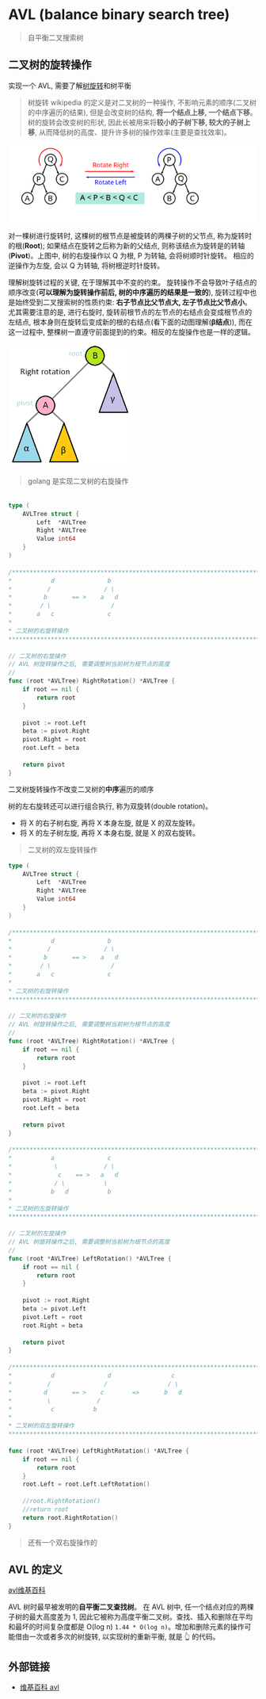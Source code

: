 # AVL (balance binary search tree)
> 自平衡二叉搜索树

## 二叉树的旋转操作

实现一个 AVL, 需要了解[树旋转](https://zh.wikipedia.org/wiki/%E6%A0%91%E6%97%8B%E8%BD%AC)和树平衡

> 树旋转 wikipedia 的定义是对二叉树的一种操作, 不影响元素的顺序(二叉树的中序遍历的结果), 但是会改变树的结构, **将一个结点上移, 一个结点下移**。
> 树的旋转会改变树的形状, 因此长被用来将**较小的子树下移, 较大的子树上移**, 从而降低树的高度、提升许多树的操作效率(主要是查找效率)。



![tree_rotation](./readme_image/tree_rotation.png)

对一棵树进行旋转时, 这棵树的根节点是被旋转的两棵子树的父节点, 称为旋转时的根(**Root**); 如果结点在旋转之后称为新的父结点, 则称该结点为旋转是的转轴(**Pivot**)。上图中, 树的右旋操作以 Q 为根, P 为转轴, 会将树顺时针旋转。 相应的逆操作为左旋, 会以 Q 为转轴, 将树根逆时针旋转。



理解树旋转过程的关键, 在于理解其中不变的约束。 旋转操作不会导致叶子结点的顺序改变(**可以理解为旋转操作前后, 树的中序遍历的结果是一致的**), 旋转过程中也是始终受到二叉搜索树的性质约束: **右子节点比父节点大, 左子节点比父节点小**。尤其需要注意的是, 进行右旋时, 旋转前根节点的左节点的右结点会变成根节点的左结点, 根本身则在旋转后变成新的根的右结点(看下面的动图理解(**β结点**)), 而在这一过程中, 整棵树一直遵守前面提到的约束。相反的左旋操作也是一样的逻辑。



![tree_rotation](./readme_image/tree_rotation_animation.gif)

> golang 是实现二叉树的右旋操作



```go

type (
    AVLTree struct {
        Left  *AVLTree
        Right *AVLTree
        Value int64
    }
)

/******************************************************************************
*           d               b
*          /               / \
*         b       == >    a   d
*        / \                 /
*       a   c               c
* 
* 二叉树的右旋转操作
*******************************************************************************/

// 二叉树的右旋操作
// AVL 树旋转操作之后, 需要调整树当前树为根节点的高度
//
func (root *AVLTree) RightRotation() *AVLTree {
    if root == nil {
        return root
    }
    
    pivot := root.Left
    beta := pivot.Right
    pivot.Right = root
    root.Left = beta
    
    return pivot
}


```



二叉树旋转操作不改变二叉树的**中序**遍历的顺序



树的左右旋转还可以进行组合执行, 称为双旋转(double rotation)。

* 将 X 的右子树右旋, 再将 X 本身左旋, 就是 X 的双左旋转。
* 将 X 的左子树左旋, 再将 X 本身右旋, 就是 X 的双右旋转。



> 二叉树的双左旋转操作

```go
type (
    AVLTree struct {
        Left  *AVLTree
        Right *AVLTree
        Value int64
    }
)

/******************************************************************************
*           d               b
*          /               / \
*         b       == >    a   d
*        / \                 /
*       a   c               c
*
* 二叉树的右旋转操作
*******************************************************************************/

// 二叉树的右旋操作
// AVL 树旋转操作之后, 需要调整树当前树为根节点的高度
//
func (root *AVLTree) RightRotation() *AVLTree {
    if root == nil {
        return root
    }
    
    pivot := root.Left
    beta := pivot.Right
    pivot.Right = root
    root.Left = beta
    
    return pivot
}

/******************************************************************************
*           a               c
*            \             / \
*             c    == >   a   d
*            / \           \
*           b   d           b
*
* 二叉树的左旋转操作
*******************************************************************************/

// 二叉树的左旋操作
// AVL 树旋转操作之后, 需要调整树当前树为根节点的高度
//
func (root *AVLTree) LeftRotation() *AVLTree {
    if root == nil {
        return root
    }
    
    pivot := root.Right
    beta := pivot.Left
    pivot.Left = root
    root.Right = beta
    
    return pivot
}

/******************************************************************************
*           d               d                 c
*          /               /                 / \
*         d       == >    c        =>       b   d
*          \             /
*           c           b
*
* 二叉树的双左旋转操作
*******************************************************************************/

func (root *AVLTree) LeftRightRotation() *AVLTree {
    if root == nil {
        return root
    }
    root.Left = root.Left.LeftRotation()
    
    //root.RightRotation()
    //return root
    return root.RightRotation()
}

```

> 还有一个双右旋操作的





## AVL 的定义

[avl维基百科](https://zh.wikipedia.org/wiki/AVL%E6%A0%91)



AVL 树时最早被发明的**自平衡二叉查找树**。 在 AVL 树中, 任一个结点对应的两棵子树的最大高度差为 1, 因此它被称为高度平衡二叉树。查找、插入和删除在平均和最坏的时间复杂度都是 O(log n) `1.44 * O(log n)`。增加和删除元素的操作可能借由一次或者多次的树旋转, 以实现树的重新平衡, 就是 👆 的代码。





## 外部链接

* [维基百科 avl](https://zh.wikipedia.org/wiki/AVL%E6%A0%91)